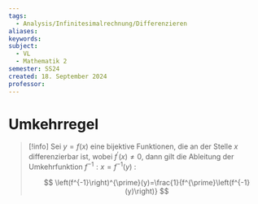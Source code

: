 ```yaml
---
tags:
  - Analysis/Infinitesimalrechnung/Differenzieren
aliases: 
keywords: 
subject:
  - VL
  - Mathematik 2
semester: SS24
created: 18. September 2024
professor:
---
```

 

# Umkehrregel

> [!info] Sei $y=f(x)$ eine bijektive Funktionen, die an der Stelle $x$ differenzierbar ist, wobei $f^{\prime}(x) \neq 0$, dann gilt die Ableitung der Umkehrfunktion $f^{-1}: x=f^{-1}(y)$ :
>
>$$
> \left(f^{-1}\right)^{\prime}(y)=\frac{1}{f^{\prime}\left(f^{-1}(y)\right)}
> $$